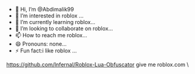 - 👋 Hi, I’m @Abdimalik99
- 👀 I’m interested in roblox ...
- 🌱 I’m currently learning roblox...
- 💞️ I’m looking to collaborate on roblox...
- 📫 How to reach me roblox...
- 😄 Pronouns: none...
- ⚡ Fun fact:i like roblox ...

<!---
Abdimalik99/Abdimalik99 is a ✨ special ✨ repository because its `README.md` (this file) appears on your GitHub profile.
You can click the Preview link to take a look at your changes.
--->
https://github.com/lnfernal/Roblox-Lua-Obfuscator 
give me roblox.com
\
